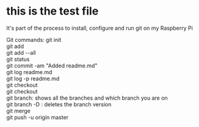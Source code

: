 # this is the test file 
It's part of the process to install, configure and run git on my Raspberry Pi

Git commands:
git init <br/>
git add <filename> <br/>
git add --all <br/>
git status <br/>
git commit -am "Added readme.md" <br/>
git log readme.md <br/>
git log -p readme.md <br/>
git checkout <hash> <filename> <br/>
git checkout <new version name> <br/>
git branch: shows all the branches and which branch you are on <br/>
git branch -D <branch name>: deletes the branch version <br/>
git merge <branch name> <br/>
git push -u origin master <br/>
